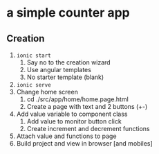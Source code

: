 # a simple counter app

## Creation

1. `ionic start`
   1. Say no to the creation wizard
   2. Use angular templates
   3. No starter template (blank)
2. `ionic serve`
3. Change home screen
   1. cd ./src/app/home/home.page.html
   2. Create a page with text and 2 buttons (+-)
4. Add value variable to component class
   1. Add value to monitor button click
   2. Create increment and decrement functions
5. Attach value and functions to page
6. Build project and view in browser [and mobiles]
